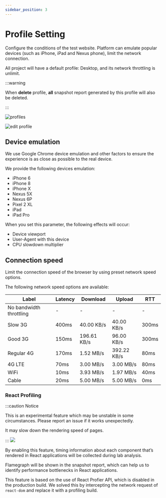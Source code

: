 ```yaml
---
sidebar_position: 3
---
```


# Profile Setting

Configure the conditions of the test website. Platform can emulate popular devices (such as iPhone, iPad and Nexus phone), limit the network connection.

All project will have a default profile: Desktop, and its network throttling is unlimit.

:::warning

When **delete** profile, **all** snapshot report generated by this profile will also be deleted.

:::

![profiles](/settings/profiles.png)

![edit profile](/settings/edit-profile.png)

## Device emulation

We use Google Chrome device emulation and other factors to ensure the experience is as close as possible to the real device.

We provide the following devices emulation:

- iPhone 6
- iPhone 8
- iPhone X
- Nexus 5X
- Nexus 6P
- Pixel 2 XL
- iPad
- iPad Pro

When you set this parameter, the following effects will occur:

- Device viewport
- User-Agent with this device
- CPU slowdown multiplier

## Connection speed

Limit the connection speed of the browser by using preset network speed options.

The following network speed options are available:

| Label                   | Latency | Download    | Upload      | RTT   |
| ----------------------- | ------- | ----------- | ----------- | ----- |
| No bandwidth throttling | -       | -           | -           | -     |
| Slow 3G                 | 400ms   | 40.00 KB/s  | 40.00 KB/s  | 300ms |
| Good 3G                 | 150ms   | 196.61 KB/s | 96.00 KB/s  | 300ms |
| Regular 4G              | 170ms   | 1.52 MB/s   | 392.22 KB/s | 80ms  |
| 4G LTE                  | 70ms    | 3.00 MB/s   | 3.00 MB/s   | 80ms  |
| WiFi                    | 10ms    | 3.93 MB/s   | 1.97 MB/s   | 40ms  |
| Cable                   | 20ms    | 5.00 MB/s   | 5.00 MB/s   | 0ms   |

### React Profiling

:::caution Notice

This is an experimental feature which may be unstable in some circumstances. Please report an issue if it works unexpectedly.

It may slow down the rendering speed of pages.

:::
![](/settings/react-profiling.png)

By enabling this feature, timing information about each component that’s rendered in React applications will be collected during lab analysis.

Flamegraph will be shown in the snapshot report, which can help us to identify performance bottlenecks in React applications.

This feature is based on the use of React Profier API, which is disabled in the production build.
We solved this by intercepting the network request of `react-dom` and replace it with a profiling build.
